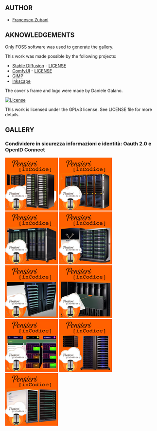 ## AUTHOR

- [Francesco Zubani](https://www.linkedin.com/in/francesco-zubani-5957081a6/)

## AKNOWLEDGEMENTS

Only FOSS software was used to generate the gallery.

This work was made possible by the following projects:

- [Stable Diffusion](https://github.com/CompVis/stable-diffusion) - [LICENSE](https://github.com/CompVis/stable-diffusion/blob/main/LICENSE)
- [ComfyUI](https://github.com/comfyanonymous/ComfyUI) - [LICENSE](https://github.com/comfyanonymous/ComfyUI/blob/master/LICENSE)
- [GIMP](https://www.gimp.org/)
- [Inkscape](https://inkscape.org/)

The cover's frame and logo were made by Daniele Galano.

[![License](https://img.shields.io/badge/License-GPL%20v3-blue.svg)](http://www.gnu.org/licenses/gpl-3.0)

This work is licensed under the GPLv3 license.
See LICENSE file for more details.

## GALLERY

### Condividere in sicurezza informazioni e identità: Oauth 2.0 e OpenID Connect

<div class="gallery">
  <a href="PIC58_01.png"><img class="thumbnail" src="./thumbs/PIC58_01.png" alt="PIC58_01"></a>
  <a href="PIC58_02.png"><img class="thumbnail" src="./thumbs/PIC58_02.png" alt="PIC58_02"></a>
  <a href="PIC58_03.png"><img class="thumbnail" src="./thumbs/PIC58_03.png" alt="PIC58_03"></a>
  <a href="PIC58_04.png"><img class="thumbnail" src="./thumbs/PIC58_04.png" alt="PIC58_04"></a>
  <a href="PIC58_05.png"><img class="thumbnail" src="./thumbs/PIC58_05.png" alt="PIC58_05"></a>
  <a href="PIC58_06.png"><img class="thumbnail" src="./thumbs/PIC58_06.png" alt="PIC58_06"></a>
  <a href="PIC58_07.png"><img class="thumbnail" src="./thumbs/PIC58_07.png" alt="PIC58_07"></a>
  <a href="PIC58_08.png"><img class="thumbnail" src="./thumbs/PIC58_08.png" alt="PIC58_08"></a>
  <a href="PIC58_09.png"><img class="thumbnail" src="./thumbs/PIC58_09.png" alt="PIC58_09"></a>
</div>
</body>
</html>
